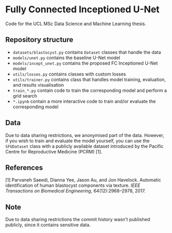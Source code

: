 # Fully Connected Inceptioned U-Net
Code for the UCL MSc Data Science and Machine Learning thesis.

## Repository structure
* `datasets/blastocyst.py` contains `Dataset` classes that handle the data
* `models/unet.py` contains the baseline U-Net model
* `models/incept_unet.py` contains the proposed FC Inceptioned U-Net model
* `utils/losses.py` contains classes with custom losses
* `utils/trainer.py` contains class that handles model training, evaluation, and results visualisation
* `train_*.py` contain code to train the corresponding model and perform a grid search
* `*.ipynb` contain a more interactive code to train and/or evaluate the corresponding model

## Data
Due to data sharing restrictions, we anonymised part of the data. However, if you wish to train and evaluate the model yourself, you can use the `SFUDataset` class with a publicly available dataset introduced by the Pacific Centre for Reproductive Medicine (PCRM) [1].

## References
[1] Parvaneh Saeedi, Dianna Yee, Jason Au, and Jon Havelock. Automatic identification of human blastocyst components via texture. *IEEE Transactions on Biomedical Engineering*, 64(12):2968–2978, 2017.

## Note
Due to data sharing restrictions the commit history wasn't published publicly, since it contains sensitive data.
